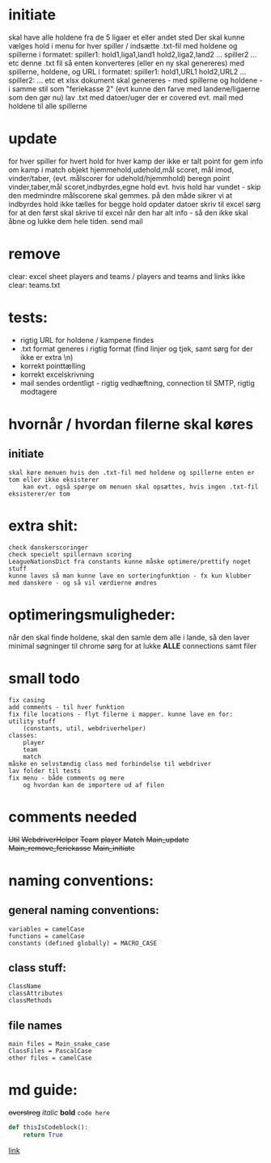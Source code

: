 # initiate
skal have alle holdene fra de 5 ligaer et eller andet sted
Der skal kunne vælges hold i menu for hver spiller / indsætte .txt-fil med holdene og spillerne i formatet:
    spiller1:
    hold1,liga1,land1
    hold2,liga2,land2
    ...
    spiller2
    ... etc
denne .txt fil så enten konverteres (eller en ny skal genereres) med spillerne, holdene, og URL i formatet:
    spiller1:
    hold1,URL1
    hold2,URL2
    ...
    spiller2:
    ... etc
et xlsx dokument skal genereres - med spillerne og holdene - i samme stil som "feriekasse 2" (evt kunne den farve med landene/ligaerne som den gør nu)
lav .txt med datoer/uger der er covered
evt. mail med holdene til alle spillerne
# update
for hver spiller
    for hvert hold
        for hver kamp der ikke er talt point for
            gem info om kamp i match objekt
                hjemmehold,udehold,mål scoret, mål imod, vinder/taber, (evt. målscorer for udehold/hjemmhold)
            beregn point
                vinder,taber,mål scoret,indbyrdes,egne hold
                evt. hvis hold har vundet - skip den
                    medmindre målscorene skal gemmes.
                    på den måde sikrer vi at indbyrdes hold ikke tælles for begge hold
    opdater datoer
    skriv til excel
        sørg for at den først skal skrive til excel når den har alt info - så den ikke skal åbne og lukke dem hele tiden.
    send mail
# remove
clear:
    excel sheet
    players and teams / players and teams and links
ikke clear:
    teams.txt

# tests:
- rigtig URL for holdene / kampene findes
- .txt format generes i rigtig format (find linjer og tjek, samt sørg for der ikke er extra \n)
- korrekt pointtælling
- korrekt excelskrivning
- mail sendes ordentligt - rigtig vedhæftning, connection til SMTP, rigtig modtagere


# hvornår / hvordan filerne skal køres
## initiate
    skal køre menuen hvis den .txt-fil med holdene og spillerne enten er tom eller ikke eksisterer 
        kan evt. også spørge om menuen skal opsættes, hvis ingen .txt-fil eksisterer/er tom
# extra shit:
    check danskerscoringer
    check specielt spillernavn scoring
    LeagueNationsDict fra constants kunne måske optimere/prettify noget stuff
    kunne laves så man kunne lave en sorteringfunktion - fx kun klubber med danskere - og så vil værdierne ændres
# optimeringsmuligheder:
når den skal finde holdene, skal den samle dem alle i lande, så den laver minimal søgninger til chrome
sørg for at lukke **ALLE** connections samt filer

# small todo
    fix casing
    add comments - til hver funktion
    fix file locations - flyt filerne i mapper. kunne lave en for: 
    utility stuff 
        (constants, util, webdriverhelper)
    classes:
        player
        team
        match
    måske en selvstændig class med forbindelse til webdriver
    lav folder til tests
    fix menu - både comments og mere 
        og hvordan kan de importere ud af filen

# comments needed
~~Util~~
~~WebdriverHelper~~ 
~~Team~~
~~player~~
~~Match~~
~~Main_update~~
~~Main_remove_feriekasse~~
~~Main_initiate~~
    


# naming conventions:
## general naming conventions:
    variables = camelCase
    functions = camelCase
    constants (defined globally) = MACRO_CASE
## class stuff:
    ClassName
    classAttributes
    classMethods

## file names
    main files = Main_snake_case
    ClassFiles = PascalCase
    other files = camelCase











# md guide:
~~overstreg~~
*italic*
**bold**
`code here`
```python
def thisIsCodeblock():
    return True
```
[link](www.thisisalink.com)
